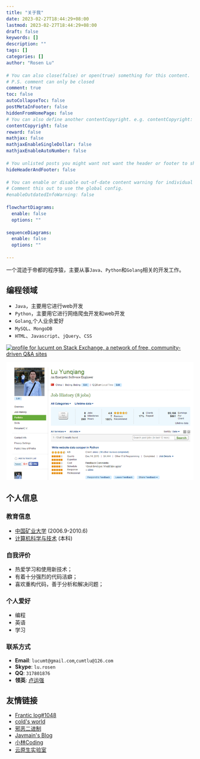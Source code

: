 ```yaml
---
title: "关于我"
date: 2023-02-27T18:44:29+08:00
lastmod: 2023-02-27T18:44:29+08:00
draft: false
keywords: []
description: ""
tags: []
categories: []
author: "Rosen Lu"

# You can also close(false) or open(true) something for this content.
# P.S. comment can only be closed
comment: true
toc: false
autoCollapseToc: false
postMetaInFooter: false
hiddenFromHomePage: false
# You can also define another contentCopyright. e.g. contentCopyright: "This is another copyright."
contentCopyright: false
reward: false
mathjax: false
mathjaxEnableSingleDollar: false
mathjaxEnableAutoNumber: false

# You unlisted posts you might want not want the header or footer to show
hideHeaderAndFooter: false

# You can enable or disable out-of-date content warning for individual post.
# Comment this out to use the global config.
#enableOutdatedInfoWarning: false

flowchartDiagrams:
  enable: false
  options: ""

sequenceDiagrams: 
  enable: false
  options: ""

---
```


一个混迹于帝都的程序猿，主要从事`Java`、`Python`和`Golang`相关的开发工作。

## 编程领域

* `Java`，主要用它进行web开发
* `Python`，主要用它进行网络爬虫开发和web开发
* `Golang`,个人业余爱好
* `MySQL`、`MongoDB`
* `HTML`、`Javascript`、`jQuery`、`CSS`

<a href="https://stackexchange.com/users/3830865/lucumt"><img src="https://stackexchange.com/users/flair/3830865.png" width="208" height="58" alt="profile for lucumt on Stack Exchange, a network of free, community-driven Q&amp;A sites" title="Profile for lucumt on Stack Exchange, a network of free, community-driven Q&amp;A sites" /></a>

![Python网络爬虫](/blog_img/about/elance_work_record.png "Python网络爬虫工作截图")

## 个人信息

### 教育信息

* [中国矿业大学](http://www.cumt.edu.cn/)&nbsp;(2006.9-2010.6)
* [计算机科学与技术](http://cs.cumt.edu.cn/)&nbsp;(本科)

### 自我评价

* 热爱学习和使用新技术；
* 有着十分强烈的代码洁癖；
* 喜欢重构代码，善于分析和解决问题；

### 个人爱好

* 编程
* 英语
* 学习

### 联系方式

* **Email**: `lucumt@gmail.com`,`cumtlu@126.com`
* **Skype**: `lu.rosen`
* **QQ**: `317801876`
* **领英**: [卢运强](https://www.linkedin.com/in/%E8%BF%90%E5%BC%BA-%E5%8D%A2-50a08bb5/)

## 友情链接

* [Frantic log#1048](https://pyonpyon.today/)
* [cold's world](https://www.linuxzen.com/)
* [邪恶二进制](http://evilbinary.org/)
* [Javmain's Blog](https://blog.51itzone.cn/)
* [小林Coding](https://xiaolincoding.com)
* [云原生实验室](https://icloudnative.io/)